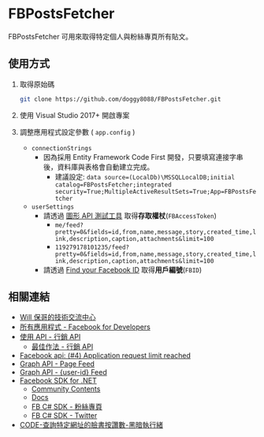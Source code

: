﻿# FBPostsFetcher

FBPostsFetcher 可用來取得特定個人與粉絲專頁所有貼文。

## 使用方式

1. 取得原始碼

    ```sh
    git clone https://github.com/doggy8088/FBPostsFetcher.git
    ```

2. 使用 Visual Studio 2017+ 開啟專案

3. 調整應用程式設定參數 ( `app.config` )

    - `connectionStrings`
      - 因為採用 Entity Framework Code First 開發，只要填寫連接字串後，資料庫與表格會自動建立完成。
        - 建議設定: `data source=(LocalDb)\MSSQLLocalDB;initial catalog=FBPostsFetcher;integrated security=True;MultipleActiveResultSets=True;App=FBPostsFetcher`
    - `userSettings`
      - 請透過 [圖形 API 測試工具](https://developers.facebook.com/tools/explorer/) 取得**存取權杖**(`FBAccessToken`)
        - `me/feed?pretty=0&fields=id,from,name,message,story,created_time,link,description,caption,attachments&limit=100`
        - `119279178101235/feed?pretty=0&fields=id,from,name,message,story,created_time,link,description,caption,attachments&limit=100`
      - 請透過 [Find your Facebook ID](https://findmyfbid.com/) 取得**用戶編號**(`FBID`)

## 相關連結

- [Will 保哥的技術交流中心](https://www.facebook.com/will.fans)
- [所有應用程式 - Facebook for Developers](https://developers.facebook.com/apps/)
- [使用 API - 行銷 API](https://developers.facebook.com/docs/marketing-api/using-the-api)
  - [最佳作法 - 行銷 API](https://developers.facebook.com/docs/marketing-api/best-practices)
- [Facebook api: (#4) Application request limit reached](https://stackoverflow.com/questions/14092989/facebook-api-4-application-request-limit-reached)
- [Graph API - Page Feed](https://developers.facebook.com/docs/graph-api/reference/v3.3/page/feed)
- [Graph API - {user-id} Feed](https://developers.facebook.com/docs/graph-api/reference/v3.3/user/feed)
- [Facebook SDK for .NET](https://github.com/facebook-csharp-sdk/facebook-csharp-sdk)
  - [Community Contents](https://github.com/facebook-csharp-sdk/facebook-csharp-sdk/wiki/Community-Contents)
  - [Docs](https://github.com/facebook-csharp-sdk/facebook-csharp-sdk.github.com/tree/master/docs)
  - [FB C# SDK - 粉絲專頁](https://www.facebook.com/csharpsdk)
  - [FB C# SDK - Twitter](https://twitter.com/csharpsdk)
- [CODE-查詢特定網址的臉書按讚數-黑暗執行緒](https://blog.darkthread.net/blog/get-fb-likes-count/)